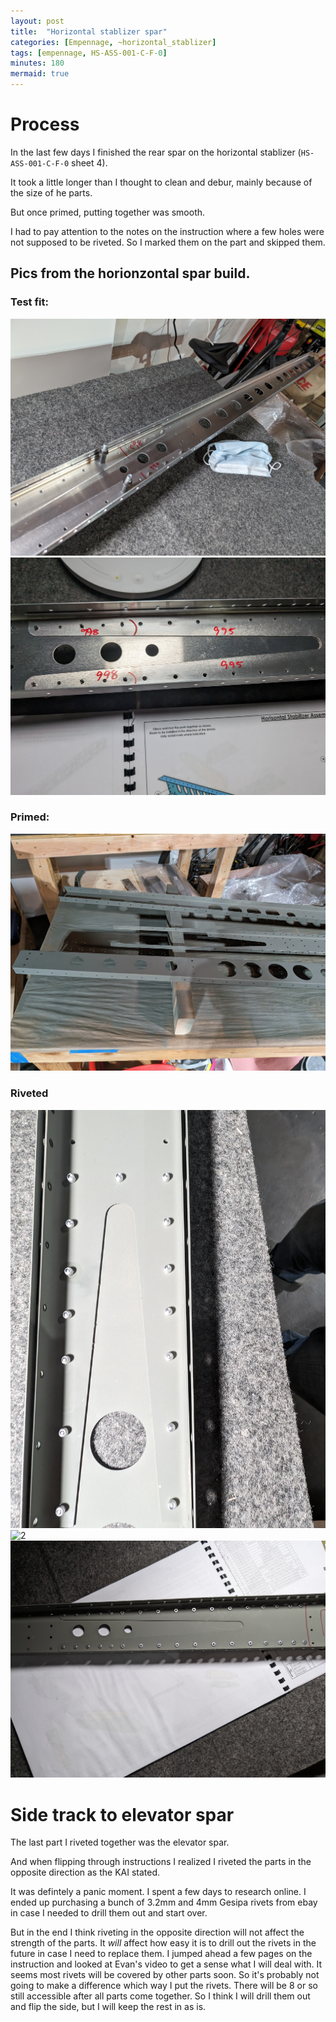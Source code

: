 ```yaml
---
layout: post
title:  "Horizontal stablizer spar"
categories: [Empennage, ~horizontal_stablizer]
tags: [empennage, HS-ASS-001-C-F-0]
minutes: 180
mermaid: true
---
```


# Process

In the last few days I finished the rear spar on the horizontal stablizer (`HS-ASS-001-C-F-0` sheet 4).

It took a little longer than I thought to clean and debur, mainly because of the size of he parts.

But once primed, putting together was smooth.

I had to pay attention to the notes on the instruction where a few holes were not supposed to be riveted. So I marked them on the part and skipped them.


## Pics from the horionzontal spar build.

### Test fit:
![test_fit](/assets/img/20231224/test_fit.jpg)
![test_fit](/assets/img/20231224/test_fit2.jpg)

### Primed:
![1](/assets/img/20231224/primed.jpg)

### Riveted
![1](/assets/img/20231224/riveted1.jpg)
![2](/assets/img/20231224/riveted2.jpg)
![9](/assets/img/20231224/riveted9.jpg)


# Side track to elevator spar

The last part I riveted together was the elevator spar. 

And when flipping through instructions I realized I riveted the parts in the opposite direction as the KAI stated.

It was defintely a panic moment. I spent a few days to research online. I ended up purchasing a bunch of 3.2mm and 4mm Gesipa rivets from ebay in case I needed to drill them out and start over.

But in the end I think riveting in the opposite direction will not affect the strength of the parts. It *will* affect how easy it is to drill out the rivets in the future in case I need to replace them. I jumped ahead a few pages on the instruction and looked at Evan's video to get a sense what I will deal with. It seems most rivets will be covered by other parts soon. So it's probably not going to make a difference which way I put the rivets. There will be 8 or so still accessible after all parts come together. So I think I will drill them out and flip the side, but I will keep the rest in as is.



